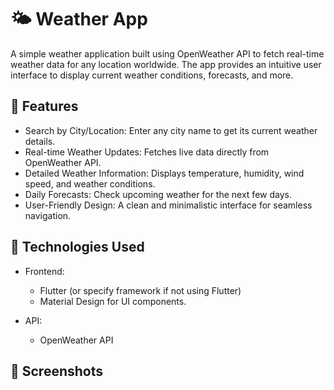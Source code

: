 # 🌤️ Weather App
A simple weather application built using OpenWeather API to fetch real-time weather data for any location worldwide. The app provides an intuitive user interface to display current weather conditions, forecasts, and more.

## 📝 Features
  + Search by City/Location: Enter any city name to get its current weather details.
  + Real-time Weather Updates: Fetches live data directly from OpenWeather API.
  + Detailed Weather Information: Displays temperature, humidity, wind speed, and weather conditions.
  + Daily Forecasts: Check upcoming weather for the next few days.
  + User-Friendly Design: A clean and minimalistic interface for seamless navigation.

## 🔧 Technologies Used
  + Frontend:
    - Flutter (or specify framework if not using Flutter)
    - Material Design for UI components.
      
  + API:
     - OpenWeather API

## 📸 Screenshots



    





